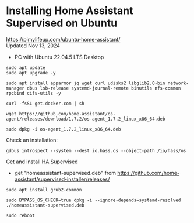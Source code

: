 
# Installing Home Assistant Supervised on Ubuntu
https://pimylifeup.com/ubuntu-home-assistant/  
Updated Nov 13, 2024  
  
- PC with Ubuntu 22.04.5 LTS Desktop
~~~
sudo apt update
sudo apt upgrade -y

sudo apt install apparmor jq wget curl udisks2 libglib2.0-bin network-manager dbus lsb-release systemd-journal-remote binutils nfs-common rpcbind cifs-utils -y

curl -fsSL get.docker.com | sh

wget https://github.com/home-assistant/os-agent/releases/download/1.7.2/os-agent_1.7.2_linux_x86_64.deb

sudo dpkg -i os-agent_1.7.2_linux_x86_64.deb
~~~

Check an installation:
~~~
gdbus introspect --system --dest io.hass.os --object-path /io/hass/os
~~~

Get and install HA Supervised  
  
- get "homeassistant-supervised.deb" from https://github.com/home-assistant/supervised-installer/releases/
~~~
sudo apt install grub2-common

sudo BYPASS_OS_CHECK=true dpkg -i --ignore-depends=systemd-resolved ./homeassistant-supervised.deb

sudo reboot
~~~
